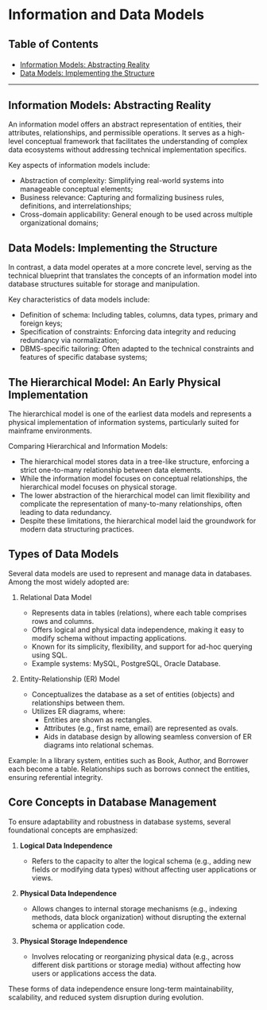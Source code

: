 <h1>Information and Data Models</h1>

<h2>Table of Contents</h2>
<div class="alert alert-block alert-info" style="margin-top: 20px">
    <ul>
        <li><a href="#information-models">Information Models: Abstracting Reality</a>
        </li>
        <li><a href="#data-models">Data Models: Implementing the Structure</a>
        </li>
    </ul>
</div>

<hr>



<h2 id="information-models">Information Models: Abstracting Reality</h2>

An information model offers an abstract representation of entities, their attributes, relationships, and permissible operations. It serves as a high-level conceptual framework that facilitates the understanding of complex data ecosystems without addressing technical implementation specifics.

Key aspects of information models include:

- Abstraction of complexity: Simplifying real-world systems into manageable conceptual elements;
- Business relevance: Capturing and formalizing business rules, definitions, and interrelationships;
- Cross-domain applicability: General enough to be used across multiple organizational domains;



<h2 id="data-models">Data Models: Implementing the Structure</h2>

In contrast, a data model operates at a more concrete level, serving as the technical blueprint that translates the concepts of an information model into database structures suitable for storage and manipulation.

Key characteristics of data models include:
- Definition of schema: Including tables, columns, data types, primary and foreign keys;
- Specification of constraints: Enforcing data integrity and reducing redundancy via normalization;
- DBMS-specific tailoring: Often adapted to the technical constraints and features of specific database systems;



<h2 id="the-hierarchical-model">The Hierarchical Model: An Early Physical Implementation</h2>

The hierarchical model is one of the earliest data models and represents a physical implementation of information systems, particularly suited for mainframe environments.

Comparing Hierarchical and Information Models:
- The hierarchical model stores data in a tree-like structure, enforcing a strict one-to-many relationship between data elements.
- While the information model focuses on conceptual relationships, the hierarchical model focuses on physical storage.
- The lower abstraction of the hierarchical model can limit flexibility and complicate the representation of many-to-many relationships, often leading to data redundancy.
- Despite these limitations, the hierarchical model laid the groundwork for modern data structuring practices.



<h2 id="types-of-data-models">Types of Data Models</h2>

Several data models are used to represent and manage data in databases. Among the most widely adopted are:

1. Relational Data Model
	- Represents data in tables (relations), where each table comprises rows and columns.
	- Offers logical and physical data independence, making it easy to modify schema without impacting applications.
	- Known for its simplicity, flexibility, and support for ad-hoc querying using SQL.
	- Example systems: MySQL, PostgreSQL, Oracle Database.

2. Entity-Relationship (ER) Model
	- Conceptualizes the database as a set of entities (objects) and relationships between them.
	- Utilizes ER diagrams, where:
		- Entities are shown as rectangles.
		- Attributes (e.g., first name, email) are represented as ovals.
		- Aids in database design by allowing seamless conversion of ER diagrams into relational schemas.

Example: In a library system, entities such as Book, Author, and Borrower each become a table. Relationships such as borrows connect the entities, ensuring referential integrity.



<h2 id="core-concepts-in-database-management">Core Concepts in Database Management</h2>

To ensure adaptability and robustness in database systems, several foundational concepts are emphasized:

1. **Logical Data Independence**
	- Refers to the capacity to alter the logical schema (e.g., adding new fields or modifying data types) without affecting user applications or views.

2. **Physical Data Independence**
	- Allows changes to internal storage mechanisms (e.g., indexing methods, data block organization) without disrupting the external schema or application code.

3. **Physical Storage Independence**
	- Involves relocating or reorganizing physical data (e.g., across different disk partitions or storage media) without affecting how users or applications access the data.

These forms of data independence ensure long-term maintainability, scalability, and reduced system disruption during evolution.
